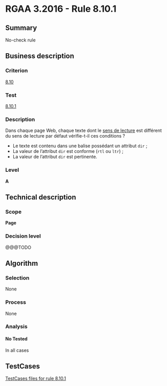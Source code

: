 # RGAA 3.2016 - Rule 8.10.1

## Summary
No-check rule


## Business description

### Criterion
[8.10](http://references.modernisation.gouv.fr/rgaa-accessibilite/criteres.html#crit-8-10)

### Test
[8.10.1](http://references.modernisation.gouv.fr/rgaa-accessibilite/criteres.html#test-8-10-1)

### Description
<div lang="fr">Dans chaque page Web, chaque texte dont le <a href="http://references.modernisation.gouv.fr/rgaa-accessibilite/glossaire.html#sens-de-lecture">sens de lecture</a> est diff&#xE9;rent du sens de lecture par d&#xE9;faut v&#xE9;rifie-t-il ces conditions&nbsp;? <ul><li>Le texte est contenu dans une balise poss&#xE9;dant un attribut <code lang="en">dir</code>&nbsp;;</li> <li>La valeur de l&#x2019;attribut <code lang="en">dir</code> est conforme (<code lang="en">rtl</code> ou <code lang="en">ltr</code>)&nbsp;;</li> <li>La valeur de l&#x2019;attribut <code lang="en">dir</code> est pertinente.</li> </ul></div>

### Level
**A**


## Technical description

### Scope
**Page**

### Decision level
@@@TODO


## Algorithm

### Selection
None

### Process
None

### Analysis

#### No Tested
In all cases


##  TestCases

[TestCases files for rule 8.10.1](https://github.com/Asqatasun/Asqatasun/tree/develop/rules/rules-rgaa3.2016/src/test/resources/testcases/rgaa32016/Rgaa32016Rule081001/)


